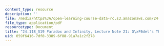 ```yaml
---
content_type: resource
description: ''
file: /media/https%3A/open-learning-course-data-rc.s3.amazonaws.com/24-118-paradox-and-infinity-spring-2019/059f64167df833896f8891a7a1c2f278_MIT24_118S19_LecNote21.pdf
file_type: application/pdf
resourcetype: Document
title: "24.118_S19 Paradox and Infinity, Lecture Note 21: G\xF6del's Theorem II"
uid: 059f6416-7df8-3389-6f88-91a7a1c2f278
---
```

